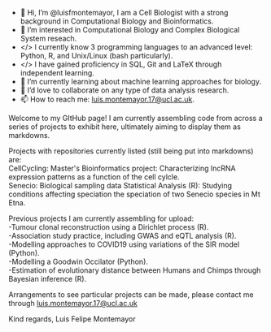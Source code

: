 - 👋 Hi, I’m @luisfmontemayor, I am a Cell Biologist with a strong background in Computational Biology and Bioinformatics.
- 👀 I’m interested in Computational Biology and Complex Biological System reseach.
- </> I currently know 3 programming languages to an advanced level: Python, R, and Unix/Linux (bash particularly).
- </> I have gained proficiency in SQL, Git and LaTeX through independent learning.
- 🌱 I’m currently learning about machine learning approaches for biology.
- 💞️ I’d love to collaborate on any type of data analysis research.
- 📫 How to reach me: luis.montemayor.17@ucl.ac.uk.



Welcome to my GItHub page! I am currently assembling code from across a series of projects to exhibit here, ultimately aiming to display them as markdowns.
    
    
   Projects with repositories currently listed (still being put into markdowns) are: <br />
CellCycling: Master's Bioinformatics project: Characterizing lncRNA expression patterns as a function of the cell cylcle. <br />
Senecio: Biological sampling data Statistical Analysis (R): Studying conditions affecting speciation the speciation of two Senecio species in Mt Etna. <br />


   Previous projects I am currently assembling for upload: <br />
-Tumour clonal reconstruction using a Dirichlet process (R). <br />
-Association study practice, including GWAS and eQTL analysis (R). <br />
-Modelling approaches to COVID19 using variations of the SIR model (Python). <br />
-Modelling a Goodwin Occilator (Python). <br />
-Estimation of evolutionary distance between Humans and Chimps through Bayesian inference (R). <br />





Arrangements to see particular projects can be made, please contact me through luis.montemayor.17@ucl.ac.uk


Kind regards,
Luis Felipe Montemayor

<!---
luisfmontemayor/luisfmontemayor is a ✨ special ✨ repository because its `README.md` (this file) appears on your GitHub profile.
You can click the Preview link to take a look at your changes.
--->

